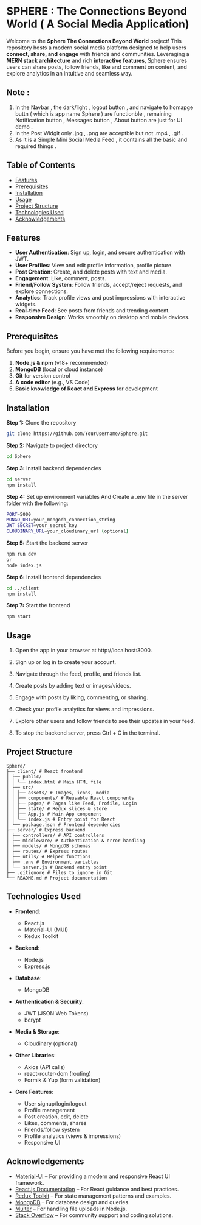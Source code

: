 # SPHERE : The Connections Beyond World ( A Social Media Application)

Welcome to the **Sphere The Connections Beyond World** project! This repository hosts a modern social media platform designed to help users **connect, share, and 
engage** with friends and communities. Leveraging a **MERN stack architecture** and rich **interactive features**, Sphere ensures users can share posts, follow 
friends, like and comment on content, and explore analytics in an intuitive and seamless way.

## Note :
1. In the Navbar , the dark/light , logout button , and navigate to homapge buttn ( which is app name Sphere ) are functionble , remaining Notification button , Messages button , About button are just for UI demo .
2. In the Post Widgit only .jpg , .png are acceptble but not .mp4 , .gif .
3. As it is a Simple Mini Social Media Feed , it contains all the basic and required things .

   

## Table of Contents
- [Features](#features)
- [Prerequisites](#prerequisites)
- [Installation](#installation)
- [Usage](#usage)
- [Project Structure](#project-structure)
- [Technologies Used](#technologies-used)
- [Acknowledgements](#acknowledgements)

## Features

- **User Authentication**: Sign up, login, and secure authentication with JWT.  
- **User Profiles**: View and edit profile information, profile picture.
- **Post Creation**: Create, and delete posts with text and media.  
- **Engagement**: Like, comment, posts.  
- **Friend/Follow System**: Follow friends, accept/reject requests, and explore connections.  
- **Analytics**: Track profile views and post impressions with interactive widgets.  
- **Real-time Feed**: See posts from friends and trending content.  
- **Responsive Design**: Works smoothly on desktop and mobile devices.

## Prerequisites
Before you begin, ensure you have met the following requirements:

1. **Node.js & npm** (v18+ recommended)  
2. **MongoDB** (local or cloud instance)  
3. **Git** for version control  
4. **A code editor** (e.g., VS Code)  
5. **Basic knowledge of React and Express** for development

## Installation

__Step 1:__ Clone the repository
```bash
git clone https://github.com/YourUsername/Sphere.git
```
__Step 2:__ Navigate to project directory
```bash
cd Sphere
```
__Step 3:__ Install backend dependencies
```bash
cd server
npm install
```
__Step 4:__ Set up environment variables And Create a .env file in the server folder with the following:
```bash
PORT=5000
MONGO_URI=your_mongodb_connection_string
JWT_SECRET=your_secret_key
CLOUDINARY_URL=your_cloudinary_url (optional)
```
__Step 5:__ Start the backend server
```bash
npm run dev
or
node index.js
```
__Step 6:__ Install frontend dependencies
```bash
cd ../client
npm install
```
__Step 7:__ Start the frontend
```bash
npm start
```
## Usage
1. Open the app in your browser at http://localhost:3000.

2. Sign up or log in to create your account.

3. Navigate through the feed, profile, and friends list.

4. Create posts by adding text or images/videos.

5. Engage with posts by liking, commenting, or sharing.

6. Check your profile analytics for views and impressions.

7. Explore other users and follow friends to see their updates in your feed.

8. To stop the backend server, press Ctrl + C in the terminal.

## Project Structure
```
Sphere/
├── client/ # React frontend
│ ├── public/
│ │ └── index.html # Main HTML file
│ ├── src/
│ │ ├── assets/ # Images, icons, media
│ │ ├── components/ # Reusable React components
│ │ ├── pages/ # Pages like Feed, Profile, Login
│ │ ├── state/ # Redux slices & store
│ │ ├── App.js # Main App component
│ │ └── index.js # Entry point for React
│ └── package.json # Frontend dependencies
├── server/ # Express backend
│ ├── controllers/ # API controllers
│ ├── middleware/ # Authentication & error handling
│ ├── models/ # MongoDB schemas
│ ├── routes/ # Express routes
│ ├── utils/ # Helper functions
│ ├── .env # Environment variables
│ └── server.js # Backend entry point
├── .gitignore # Files to ignore in Git
└── README.md # Project documentation

```
## Technologies Used

- **Frontend**:  
  - React.js  
  - Material-UI (MUI)  
  - Redux Toolkit  

- **Backend**:  
  - Node.js  
  - Express.js  

- **Database**:  
  - MongoDB  

- **Authentication & Security**:  
  - JWT (JSON Web Tokens)  
  - bcrypt  

- **Media & Storage**:  
  - Cloudinary (optional)  

- **Other Libraries**:  
  - Axios (API calls)  
  - react-router-dom (routing)  
  - Formik & Yup (form validation)  

- **Core Features**:  
  - User signup/login/logout  
  - Profile management  
  - Post creation, edit, delete  
  - Likes, comments, shares  
  - Friends/follow system  
  - Profile analytics (views & impressions)  
  - Responsive UI
 
## Acknowledgements

- [Material-UI](https://mui.com/) – For providing a modern and responsive React UI framework.  
- [React.js Documentation](https://reactjs.org/docs/getting-started.html) – For React guidance and best practices.  
- [Redux Toolkit](https://redux-toolkit.js.org/) – For state management patterns and examples.  
- [MongoDB](https://www.mongodb.com/) – For database design and queries.  
- [Multer](https://github.com/expressjs/multer) – For handling file uploads in Node.js.  
- [Stack Overflow](https://stackoverflow.com/) – For community support and coding solutions.


